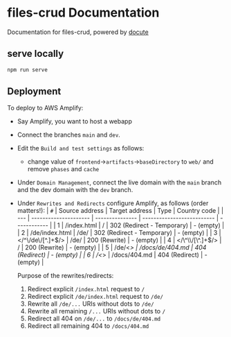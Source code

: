 # files-crud Documentation

Documentation for files-crud, powered by [docute](https://docute.egoist.dev/)

## serve locally
```bash
npm run serve
```

## Deployment
To deploy to AWS Amplify:
* Say Amplify, you want to host a webapp
* Connect the branches `main` and `dev`.
* Edit the `Build and test settings` as follows:
  * change value of `frontend`->`artifacts`->`baseDirectory` to `web/` and remove `phases` and `cache`
* Under `Domain Management`, connect the live domain with the `main` branch and the dev domain with the `dev` branch.
* Under `Rewrites and Redirects` configure Amplify, as follows (order matters!):
  | `#` |    Source address     | Target address  | Type                       | Country code |
  | --- | --------------------- | --------------- | -------------------------- | ------------ |
  |  1  | /index.html	          | /	              | 302 (Redirect - Temporary) | - (empty)    |
  |  2  | /de/index.html	      | /de/	          | 302 (Redirect - Temporary) | - (empty)    |
  |  3  | </\^\\/de\\/[\^.]+$/> | /de/            | 200 (Rewrite)	             | - (empty)    |
  |  4  | </\^\\/[\^.]+$/>      | /               | 200 (Rewrite)	             | - (empty)    |
  |  5  | /de/<*>	              | /docs/de/404.md | 404 (Redirect)             | - (empty)    |
  |  6  | /<*>	                | /docs/404.md    | 404 (Redirect)             | - (empty)    |

  Purpose of the rewrites/redirects:
  1. Redirect explicit `/index.html` request to `/`
  2. Redirect explicit `/de/index.html` request to `/de/`
  3. Rewrite all `/de/...` URIs without dots to `/de/`
  4. Rewrite all remaining `/...` URIs without dots to `/`
  5. Redirect all 404 on `/de/...` to `/docs/de/404.md`
  6. Redirect all remaining 404 to `/docs/404.md`
